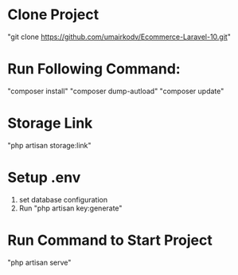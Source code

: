 # Clone Project
"git clone https://github.com/umairkodv/Ecommerce-Laravel-10.git"
# Run Following Command:
"composer install"
"composer dump-autload"
"composer update"
# Storage Link
"php artisan storage:link"
# Setup .env
1. set database configuration
2. Run "php artisan key:generate"
# Run Command to Start Project
"php artisan serve"
